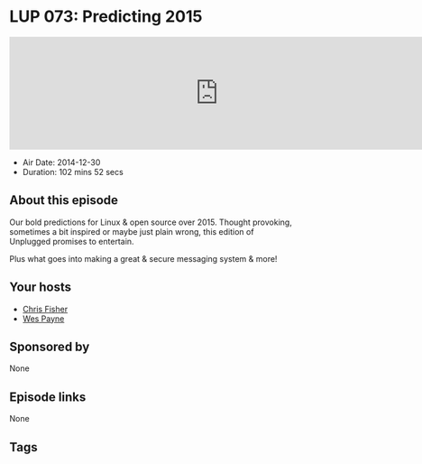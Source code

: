 # LUP 073: Predicting 2015

<iframe src="https://player.fireside.fm/v2/RUkczH-V+RmClIUvd?theme=dark" width="740" height="200" frameborder="0" scrolling="no"></iframe>

* Air Date: 2014-12-30
* Duration: 102 mins 52 secs

## About this episode

Our bold predictions for Linux & open source over 2015. Thought provoking, sometimes a bit inspired or maybe just plain wrong, this edition of Unplugged promises to entertain.

Plus what goes into making a great & secure messaging system & more!

## Your hosts
* [Chris Fisher](https://linuxunplugged.com/hosts/chrislas)
* [Wes Payne](https://linuxunplugged.com/hosts/wes)

## Sponsored by

None



## Episode links

None



## Tags

